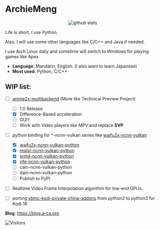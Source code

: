 ArchieMeng
====

<p align="center">
  <img src="https://github-readme-stats.vercel.app/api?username=archiemeng&count_private=true&show_icons=true" alt="github stats" />
</p>

Life is short, I use Python.

Also, I will use some other languages like C/C++ and Java if needed.

I use Arch Linux daily and sometime will switch to Windows for playing games like Apex.

- **Language**: Mandarin, English. (I also want to learn Japanese)
- **Most used**: Python, C/C++

## WIP list:

- [ ] [anime2x-multibackend](https://github.com/ArchieMeng/anime2x-multibackend) (More like Technical Preview Project)
  - [ ] 1.0 Release
  - [x]  Difference-Based acceleration
  - [ ]  GUI?
  - [ ]  Work with Video players like MPV and replace **SVP**
- [ ] python binding for *-ncnn-vulkan series like [waifu2x-ncnn-vulkan](https://github.com/nihui/waifu2x-ncnn-vulkan)
  - [x]  [waifu2x-ncnn-vulkan-python](https://github.com/archiemeng/waifu2x-ncnn-vulkan-python)
  - [x]  [realsr-ncnn-vulkan-python](https://github.com/archiemeng/realsr-ncnn-vulkan-python)
  - [x]  [srmd-ncnn-vulkan-python](https://github.com/archiemeng/srmd-ncnn-vulkan-python)
  - [x]  [rife-ncnn-vulkan-python](https://github.com/archiemeng/rife-ncnn-vulkan-python)
  - [ ]  cain-ncnn-vulkan-python
  - [ ]  dain-ncnn-vulkan-python
  - [ ]  Publish to PyPI
- [ ] Realtime Video Frame Interpolation algorithm for low-end GPUs.
- [ ] porting [xbmc-kodi-private-china-addons](https://github.com/zhengfan2014/xbmc-kodi-private-china-addons) from python2 to python3 for Kodi 19


**Blog**: https://blog.a-ca.pro

![Visitors](https://visitor-badge.glitch.me/badge?page_id=archiemeng)
